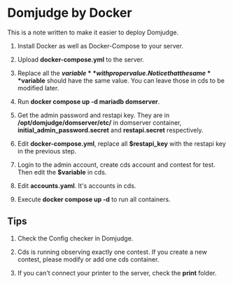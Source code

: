 # Domjudge by Docker

This is a note written to make it easier to deploy Domjudge.

1. Install Docker as well as Docker-Compose to your server.

2. Upload **docker-compose.yml** to the server.

3. Replace all the **$variable** with proper value. Notice that the
same **$variable** should have the same value. You can leave those
in cds to be modified later.

4. Run **docker compose up -d mariadb domserver**.

5. Get the admin password and restapi key. They are in
**/opt/domjudge/domserver/etc/** in domserver container,
**initial_admin_password.secret** and **restapi.secret**
respectively.

6. Edit **docker-compose.yml**, replace all **$restapi_key**
with the restapi key in the previous step.

7. Login to the admin account, create cds account and contest for
test. Then edit the **$variable** in cds.

8. Edit **accounts.yaml**. It's accounts in cds.

9. Execute **docker compose up -d** to run all containers.

## Tips

1. Check the Config checker in Domjudge.

2. Cds is running observing exactly one contest. If you create a new
contest, please modify or add one cds container.

3. If you can't connect your printer to the server, check the
**print** folder.
